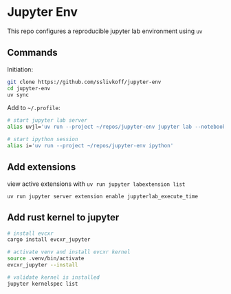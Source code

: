 
# Jupyter Env

This repo configures a reproducible jupyter lab environment using `uv`

## Commands

Initiation:
```bash
git clone https://github.com/sslivkoff/jupyter-env
cd jupyter-env
uv sync
```

Add to `~/.profile`:
```bash
# start jupyter lab server
alias uvjl='uv run --project ~/repos/jupyter-env jupyter lab --notebook-dir="$HOME/notebooks"'

# start ipython session
alias i='uv run --project ~/repos/jupyter-env ipython'
```

## Add extensions

view active extensions with `uv run jupyter labextension list`

```
uv run jupyter server extension enable jupyterlab_execute_time
```

## Add rust kernel to jupyter

```bash
# install evcxr
cargo install evcxr_jupyter

# activate venv and install evcxr kernel
source .venv/bin/activate
evcxr_jupyter --install

# validate kernel is installed
jupyter kernelspec list
```
